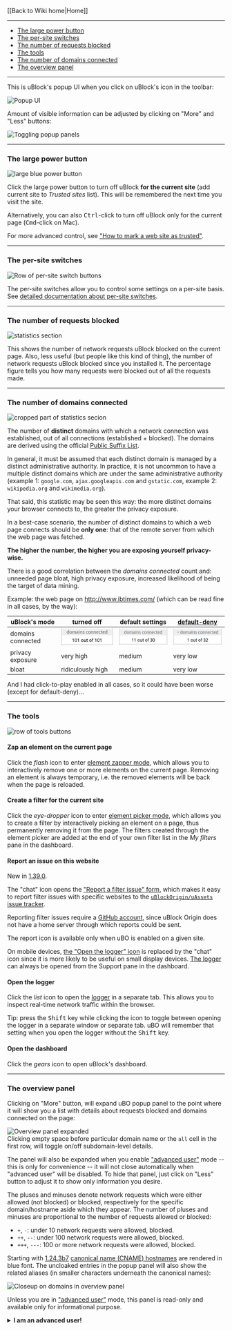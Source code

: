 [[Back to Wiki home|Home]]

***

- [The large power button](#the-large-power-button)
- [The per-site switches](#the-per-site-switches)
- [The number of requests blocked](#the-number-of-requests-blocked)
- [The tools](#the-tools)
- [The number of domains connected](#the-number-of-domains-connected)
- [The overview panel](#the-overview-panel)

***

This is uBlock's popup UI when you click on uBlock's icon in the toolbar:

![Popup UI](https://user-images.githubusercontent.com/886325/148119326-2b33327e-4e5a-4a90-a3f9-4e772adeba69.png)

Amount of visible information can be adjusted by clicking on "More" and "Less" buttons:

![Toggling popup panels](https://user-images.githubusercontent.com/886325/85211186-fd7afd80-b346-11ea-99b6-ca304b867c09.gif)


***

### The large power button

![large blue power button](https://user-images.githubusercontent.com/886325/85211203-1d122600-b347-11ea-8271-a60449a57c8b.png)

Click the large power button to turn off uBlock **for the current site** (add current site to _Trusted sites_ list). This will be remembered the next time you visit the site.

Alternatively, you can also <kbd>Ctrl</kbd>-click to turn off uBlock only for the current page (<kbd>Cmd</kbd>-click on Mac).

For more advanced control, see ["How to mark a web site as trusted"](./How-to-mark-a-web-site-as-trusted).

***

### The per-site switches

![Row of per-site switch buttons](https://user-images.githubusercontent.com/585534/85226654-a73da700-b3a6-11ea-9c1b-a579981ffdfe.png)

The per-site switches allow you to control some settings on a per-site basis. See [detailed documentation about per-site switches](./Per-site-switches).

***

### The number of requests blocked

![statistics section](https://user-images.githubusercontent.com/886325/85211231-564a9600-b347-11ea-9f5b-ab926c202cb0.png)

This shows the number of network requests uBlock blocked on the current page. Also, less useful (but people like this kind of thing), the number of network requests uBlock blocked since you installed it. The percentage figure tells you how many requests were blocked out of all the requests made.

***

### The number of domains connected

![cropped part of statistics secion](https://user-images.githubusercontent.com/886325/85211255-87c36180-b347-11ea-9d79-81e91b0429db.png)

The number of **distinct** domains with which a network connection was established, out of all connections (established + blocked). The domains are derived using the official [Public Suffix List](https://publicsuffix.org/).

In general, it must be assumed that each distinct domain is managed by a distinct administrative authority. In practice, it is not uncommon to have a multiple distinct domains which are under the same administrative authority (example 1: `google.com`, `ajax.googleapis.com` and `gstatic.com`, example 2: `wikipedia.org` and `wikimedia.org`).

That said, this statistic may be seen this way: the more distinct domains your browser connects to, the greater the privacy exposure.

In a best-case scenario, the number of distinct domains to which a web page connects should be **only one**:  that of the remote server from which the web page was fetched.

**The higher the number, the higher you are exposing yourself privacy-wise.**

There is a good correlation between the _domains connected_ count and: unneeded page bloat, high privacy exposure, increased likelihood of being the target of data mining.

Example: the web page on <http://www.ibtimes.com/> (which can be read fine in all cases, by the way):

 uBlock's mode | turned off | default settings | [default-deny](./Blocking-mode:-medium-mode)
--- | --- | --- | ---
domains connected | ![](https://raw.githubusercontent.com/gorhill/uBlock/master/doc/img/popup-1e.png) | ![](https://raw.githubusercontent.com/gorhill/uBlock/master/doc/img/popup-1d.png) | ![](https://raw.githubusercontent.com/gorhill/uBlock/master/doc/img/popup-1f.png)
privacy exposure | very high | medium | very low
bloat | ridiculously high | medium | very low

And I had click-to-play enabled in all cases, so it could have been worse (except for default-deny)...

***

### The tools

![row of tools buttons](https://user-images.githubusercontent.com/886325/148119666-61ac0ab2-85b4-48dc-8578-2850a18932e5.png)

#### Zap an element on the current page

Click the _flash_ icon to enter [element zapper mode](./Element-zapper), which allows you to interactively remove one or more elements on the current page. Removing an element is always temporary, i.e. the removed elements will be back when the page is reloaded.

#### Create a filter for the current site

Click the _eye-dropper_ icon to enter [element picker mode](./Element-picker), which allows you to create a filter by interactively picking an element on a page, thus permanently removing it from the page. The filters created through the element picker are added at the end of your own filter list in the _My filters_ pane in the dashboard.

#### Report an issue on this website

New in [1.39.0](https://github.com/gorhill/uBlock/commit/eccf613edfe480d34cb225dac203d3213f3ef2f7).

The "chat" icon opens the ["Report a filter issue" form](./The-"Report-a-filter-issue"-form), which makes it easy to report filter issues with specific websites to the [`uBlockOrigin/uAssets` issue tracker](https://github.com/uBlockOrigin/uAssets/issues?q=is%3Aissue).

Reporting filter issues require a [GitHub account](https://github.com/signup), since uBlock Origin does not have a home server through which reports could be sent.

The report icon is available only when uBO is enabled on a given site.

On mobile devices, [the "Open the logger" icon](#open-the-logger) is replaced by the "chat" icon since it is more likely to be useful on small display devices. [The logger](./The-logger) can always be opened from the Support pane in the dashboard.

#### Open the logger

Click the _list_ icon to open the [logger](./The-logger) in a separate tab. This allows you to inspect real-time network traffic within the browser.

Tip: press the <kbd>Shift</kbd> key while clicking the icon to toggle between opening the logger in a separate window or separate tab. uBO will remember that setting when you open the logger without the <kbd>Shift</kbd> key.

#### Open the dashboard

Click the _gears_ icon to open uBlock's dashboard.

***

### The overview panel

Clicking on "More" button, will expand uBO popup panel to the point where it will show you a list with details about requests blocked and domains connected on the page:

![Overview panel expanded](https://user-images.githubusercontent.com/886325/85211429-6794a200-b349-11ea-94cb-998ee36e6d59.gif)<br>Clicking empty space before particular domain name or the `all` cell in the first row, will toggle on/off subdomain-level details.

The panel will also be expanded when you enable ["advanced user"](./Advanced-user-features) mode -- this is only for convenience -- it will not close automatically when "advanced user" will be disabled. To hide that panel, just click on "Less" button to adjust it to show only information you desire.

<span name="the-pluses-and-minuses">The pluses and minuses</span> denote network requests which were either allowed (not blocked) or blocked, respectively for the specific domain/hostname aside which they appear. The number of pluses and minuses are proportional to the number of requests allowed or blocked:
- `+`, `-`: under 10 network requests were allowed, blocked.
- `++`, `--`: under 100 network requests were allowed, blocked.
- `+++`, `---`: 100 or more network requests were allowed, blocked.

Starting with [1.24.3b7](https://github.com/gorhill/uBlock/commit/d0738c0835338a15683b9dfffd12b670f513c3f1) [canonical name (CNAME) hostnames](https://wikipedia.org/wiki/CNAME_record) are rendered in blue font. The uncloaked entries in the popup panel will also show the related aliases (in smaller characters underneath the canonical names):

![Closeup on domains in overview panel](https://user-images.githubusercontent.com/886325/85211664-a297d500-b34b-11ea-82fd-f9fb64189091.png)

Unless you are in ["advanced user"](./Advanced-user-features) mode, this panel is read-only and available only for informational purpose.

<details>
<summary><strong>I am an advanced user!</strong></summary>

***

In "advanced user" mode this panel is fully interactive and can be used for advanced filtering control:

![Overview panel advanced mode](https://user-images.githubusercontent.com/886325/85384714-b3aa3700-b541-11ea-91cd-6e0e2c1aad4c.gif)

Refer to the [_Dynamic filtering_ documentation](./Dynamic-filtering) to learn more about the rules.

After modifying the rules, you can quickly reload the page without leaving the popup by clicking on the reload button appearing in top-right corner. Click it with <kbd>Ctrl</kbd>, <kbd>Shift</kbd> or <kbd>Cmd</kbd> (Mac) pressed to bypass browser cache.

Click the `all` cell at the top with <kbd>Ctrl</kbd> and <kbd>Shift</kbd> pressed to open popup panel as a new browser tab, which may be useful for example to capture screenshots.

</details>
